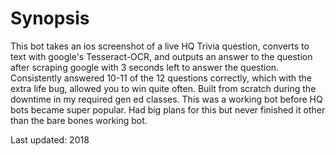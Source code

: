 # Synopsis
This bot takes an ios screenshot of a live HQ Trivia question, converts to text with google's Tesseract-OCR, and outputs an answer to the question after scraping 
google with 3 seconds left to answer the question. Consistently answered 10-11 of the 12 questions correctly, which with the extra life bug, allowed you to win 
quite often. Built from scratch during the downtime in my required gen ed classes. This was a working bot before HQ bots became super popular. Had big plans for 
this but never finished it other than the bare bones working bot.

Last updated: 2018
